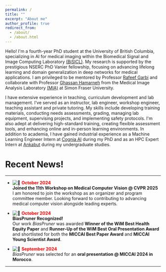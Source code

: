 ```yaml
---
permalink: /
title: ""
excerpt: "About me"
author_profile: true
redirect_from: 
  - /about/
  - /about.html
---
```


Hello! I'm a fourth-year PhD student at the University of British Columbia, specializing in AI for medical imaging within the Biomedical Signal and Image Computing Laboratory [(BiSICL)](https://bisicl.ece.ubc.ca/). My research is supported by the prestigious NSERC PhD Vanier fellowship, focusing on advancing lifelong learning and domain generalization in deep networks for medical applications. I am privileged to be mentored by Professor [Rafeef Garbi](https://scholar.google.com/citations?hl=en&user=Mwscz1IAAAAJ&view_op=list_works&sortby=pubdate) and collaborate with Professor [Ghassan Hamarneh](https://scholar.google.com/citations?hl=en&user=61DdlkAAAAAJ&view_op=list_works&sortby=pubdate) from the Medical Image Analysis Laboratory [(MIA)](https://www.medicalimageanalysis.com/) at Simon Fraser University.

I have extensive experience in teaching, curriculum development and lab management. I’ve served as an instructor, lab engineer, workshop engineer, teaching assistant and private tutoring. My skills include developing training materials, conducting needs assessments, grading, managing lab equipment, supervising projects, and implementing safety protocols. I'm also adept at delivering high-standard training, creating flexible assessment tools, and enhancing online and in-person learning environments. In addition to academia, I have gained industrial experience as a Machine Learning Engineer Intern at [Cognia AI](https://www.cognia.ca/) during my PhD and as an HPC Expert Intern at [Ankabut](https://www.ankabut.ae/) during my undergraduate studies. 


Recent News!
======
<hr>

- ![📅](https://img.icons8.com/emoji/16/000000/calendar-emoji.png) **<span style="color: red;">October 2024</span>**  
  **Joined the 11th Workshop on Medical Computer Vision @ CVPR 2025**  
  I am honored to join the workshop as an organizer and program committee member. Looking forward to contributing to advancing medical computer vision alongside leading experts.  

- ![📅](https://img.icons8.com/emoji/16/000000/calendar-emoji.png) **<span style="color: red;">October 2024</span>**  
  **BiasPruner Recognized!**  
  Our work *BiasPruner* was awarded **Winner of the WiM Best Health Equity Paper** and **Runner-Up of the WiM Best Oral Presentation Award** and shortlisted for both the **MICCAI Best Paper Award** and **MICCAI Young Scientist Award**.  

- ![📅](https://img.icons8.com/emoji/16/000000/calendar-emoji.png) **<span style="color: red;">September 2024</span>**  
  *BiasPruner* was selected for an **oral presentation @ MICCAI 2024 in Morocco**.  

<hr>
